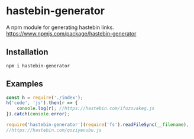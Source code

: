 # hastebin-generator
A npm module for generating hastebin links. 
https://www.npmjs.com/package/hastebin-generator

## Installation
`npm i hastebin-generator`

## Examples
```js
const h = require('./index');
h('code', 'js').then(r => {
    console.log(r); //https://hastebin.com/ifuzovakeg.js
}).catch(console.error);
```

```js
require('hastebin-generator')(require('fs').readFileSync(__filename), 'js').then(r => console.log(r))
//https://hastebin.com/qoziyevubu.js
```